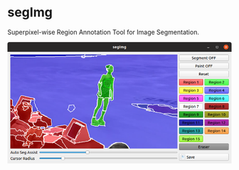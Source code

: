 # segImg
Superpixel-wise Region Annotation Tool for Image Segmentation.

![png](https://github.com/kuboyoo/segImg/blob/master/assets/segImg.png)
